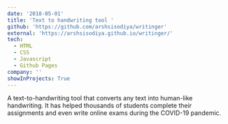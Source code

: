 ```yaml
---
date: '2018-05-01'
title: 'Text to handwriting tool '
github: 'https://github.com/arshsisodiya/writinger'
external: 'https://arshsisodiya.github.io/writinger/'
tech:
  - HTML
  - CSS
  - Javascript
  - Github Pages
company: ''
showInProjects: True
---
```


A text-to-handwriting tool that converts any text into human-like handwriting. It has helped thousands of students complete their assignments and even write online exams during the COVID-19 pandemic.
